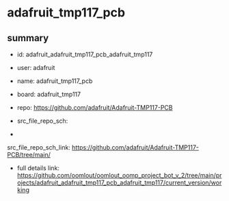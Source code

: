 # adafruit_tmp117_pcb
 
## summary 
* id: adafruit_adafruit_tmp117_pcb_adafruit_tmp117
* user: adafruit
* name: adafruit_tmp117_pcb
* board: adafruit_tmp117
* repo: https://github.com/adafruit/Adafruit-TMP117-PCB



* src_file_repo_sch: 
*
 src_file_repo_sch_link: https://github.com/adafruit/Adafruit-TMP117-PCB/tree/main/
* full details link: https://github.com/oomlout/oomlout_oomp_project_bot_v_2/tree/main/projects/adafruit_adafruit_tmp117_pcb_adafruit_tmp117/current_version/working  






